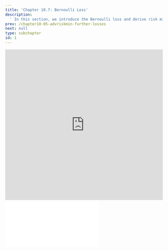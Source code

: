 ```yaml
---
title: 'Chapter 10.7: Bernoulli Loss'
description:
  ' In this section, we introduce the Bernoulli loss and derive risk minimizer and optimal constant model. We further discuss the connection between Bernoulli loss minimization and tree splitting according to the entropy criterion. '
prev: /chapter10-05-advriskmin-further-losses
next: null
type: subchapter
id: 1
---
```



<!-- Hier jetzt die neuen Links einpflegen -->


<exercise id="1" title="Video Lecture">
<iframe width="100%" height="480" src="https://www.youtube.com/embed/EihqrLb7mjU" frameborder="0" allow="accelerometer; autoplay; encrypted-media; gyroscope; picture-in-picture" allowfullscreen></iframe>
</exercise>



<exercise id="2" title="Slides">
<object data="pdfs/10/slides-advriskmin-cassification-bernoulli.pdf" type="application/pdf" style="width:100%;height:480px">
    <embed src="pdfs/10/slides-advriskmin-cassification-bernoulli.pdf" type="application/pdf" />
</object>
</exercise>


